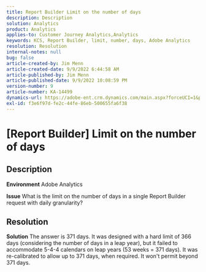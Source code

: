 ```yaml
---
title: Report Builder Limit on the number of days
description: Description
solution: Analytics
product: Analytics
applies-to: Customer Journey Analytics,Analytics
keywords: KCS, Report Builder, limit, number, days, Adobe Analytics
resolution: Resolution
internal-notes: null
bug: false
article-created-by: Jim Menn
article-created-date: 9/9/2022 6:44:58 AM
article-published-by: Jim Menn
article-published-date: 9/9/2022 10:08:59 PM
version-number: 9
article-number: KA-14499
dynamics-url: https://adobe-ent.crm.dynamics.com/main.aspx?forceUCI=1&pagetype=entityrecord&etn=knowledgearticle&id=fcd64fe9-0a30-ed11-9db1-0022480866ad
exl-id: f3e6f97d-fe2c-44fe-86eb-500655fa6f38
---
```

# [Report Builder] Limit on the number of days

## Description


<b>Environment</b>
 Adobe Analytics

<b>Issue</b>
 What is the limit on the number of days in a single Report Builder request with daily granularity?


## Resolution


<b>Solution</b>
The answer is 371 days.
It was designed with a hard limit of 366 days (considering the number of days in a leap year), but it failed to accommodate 5-4-4 calendars on leap years (53 weeks = 371 days).
It was re-calibrated to allow up to 371 days, when required.
It won't permit beyond 371 days.
